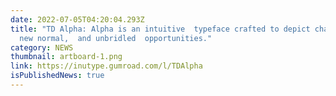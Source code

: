 ```yaml
---
date: 2022-07-05T04:20:04.293Z
title: "TD Alpha: Alpha is an intuitive  typeface crafted to depict change,  the
  new normal,  and unbridled  opportunities."
category: NEWS
thumbnail: artboard-1.png
link: https://inutype.gumroad.com/l/TDAlpha
isPublishedNews: true
---
```

